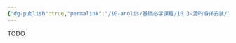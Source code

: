 ```yaml
---
{"dg-publish":true,"permalink":"/10-anolis/基础必学课程/10.3-源码编译安装/","dgPassFrontmatter":true}
---
```


TODO